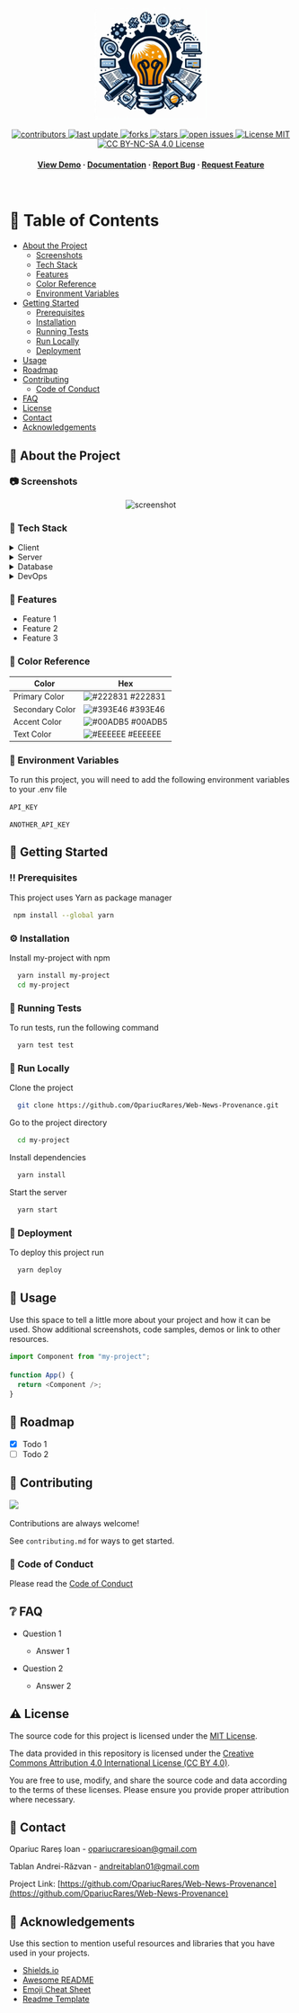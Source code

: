 <div align="center">

  <img src="assets/logo.png" alt="logo" width="200" height="auto" />
  
  
<!-- Badges -->
<p>
  <a href="https://github.com/OpariucRares/Web-News-Provenance/graphs/contributors">
    <img src="https://img.shields.io/github/contributors/OpariucRares/Web-News-Provenance" alt="contributors" />
  </a>
  <a href="">
    <img src="https://img.shields.io/github/last-commit/OpariucRares/Web-News-Provenance" alt="last update" />
  </a>
  <a href="https://github.com/OpariucRares/Web-News-Provenance/network/members">
    <img src="https://img.shields.io/github/forks/OpariucRares/Web-News-Provenance" alt="forks" />
  </a>
  <a href="https://github.com/OpariucRares/Web-News-Provenance/stargazers">
    <img src="https://img.shields.io/github/stars/OpariucRares/Web-News-Provenance" alt="stars" />
  </a>
  <a href="https://github.com/OpariucRares/Web-News-Provenance/issues/">
    <img src="https://img.shields.io/github/issues/OpariucRares/Web-News-Provenance" alt="open issues" />
  </a>

  <a href="https://github.com/OpariucRares/Web-News-Provenance/blob/main/LICENSE-MIT">
    <img src="https://img.shields.io/github/license/OpariucRares/Web-News-Provenance.svg" alt="License MIT" />
  </a>
  <!-- https://creativecommons.org/licenses/by-nc-sa/4.0/ -->
  <a href="https://github.com/OpariucRares/Web-News-Provenance/blob/main/LICENSE">
  <img src="https://img.shields.io/badge/license-CC--BY--NC--SA--4.0-lightgrey" alt="CC BY-NC-SA 4.0 License" />
</a>

</p>
   
<h4>
    <a href="https://github.com/OpariucRares/Web-News-Provenance/">View Demo</a>
  <span> · </span>
    <a href="https://github.com/OpariucRares/Web-News-Provenance">Documentation</a>
  <span> · </span>
    <a href="https://github.com/OpariucRares/Web-News-Provenance/issues/">Report Bug</a>
  <span> · </span>
    <a href="https://github.com/OpariucRares/Web-News-Provenance/issues/">Request Feature</a>
  </h4>
</div>

<br />

<!-- Table of Contents -->

# :notebook_with_decorative_cover: Table of Contents

- [About the Project](#star2-about-the-project)
  - [Screenshots](#camera-screenshots)
  - [Tech Stack](#space_invader-tech-stack)
  - [Features](#dart-features)
  - [Color Reference](#art-color-reference)
  - [Environment Variables](#key-environment-variables)
- [Getting Started](#toolbox-getting-started)
  - [Prerequisites](#bangbang-prerequisites)
  - [Installation](#gear-installation)
  - [Running Tests](#test_tube-running-tests)
  - [Run Locally](#running-run-locally)
  - [Deployment](#triangular_flag_on_post-deployment)
- [Usage](#eyes-usage)
- [Roadmap](#compass-roadmap)
- [Contributing](#wave-contributing)
  - [Code of Conduct](#scroll-code-of-conduct)
- [FAQ](#grey_question-faq)
- [License](#warning-license)
- [Contact](#handshake-contact)
- [Acknowledgements](#gem-acknowledgements)

<!-- About the Project -->

## :star2: About the Project

<!-- Screenshots -->

### :camera: Screenshots

<div align="center"> 
  <img src="https://placehold.co/600x400?text=Your+Screenshot+here" alt="screenshot" />
</div>

<!-- TechStack -->

### :space_invader: Tech Stack

<details>
  <summary>Client</summary>
  <ul>
    <li><a href="https://www.typescriptlang.org/">Typescript</a></li>
    <li><a href="https://nextjs.org/">Next.js</a></li>
    <li><a href="https://reactjs.org/">React.js</a></li>
    <li><a href="https://tailwindcss.com/">TailwindCSS</a></li>
  </ul>
</details>

<details>
  <summary>Server</summary>
  <ul>
    <li><a href="https://www.typescriptlang.org/">Typescript</a></li>
    <li><a href="https://expressjs.com/">Express.js</a></li>
    <li><a href="https://go.dev/">Golang</a></li>
    <li><a href="https://nestjs.com/">Nest.js</a></li>
    <li><a href="https://socket.io/">SocketIO</a></li>
    <li><a href="https://www.prisma.io/">Prisma</a></li>    
    <li><a href="https://www.apollographql.com/">Apollo</a></li>
    <li><a href="https://graphql.org/">GraphQL</a></li>
  </ul>
</details>

<details>
<summary>Database</summary>
  <ul>
    <li><a href="https://www.mysql.com/">MySQL</a></li>
    <li><a href="https://www.postgresql.org/">PostgreSQL</a></li>
    <li><a href="https://redis.io/">Redis</a></li>
    <li><a href="https://neo4j.com/">Neo4j</a></li>
    <li><a href="https://www.mongodb.com/">MongoDB</a></li>
  </ul>
</details>

<details>
<summary>DevOps</summary>
  <ul>
    <li><a href="https://www.docker.com/">Docker</a></li>
    <li><a href="https://www.jenkins.io/">Jenkins</a></li>
    <li><a href="https://circleci.com/">CircleCLI</a></li>
  </ul>
</details>

<!-- Features -->

### :dart: Features

- Feature 1
- Feature 2
- Feature 3

<!-- Color Reference -->

### :art: Color Reference

| Color           | Hex                                                              |
| --------------- | ---------------------------------------------------------------- |
| Primary Color   | ![#222831](https://via.placeholder.com/10/222831?text=+) #222831 |
| Secondary Color | ![#393E46](https://via.placeholder.com/10/393E46?text=+) #393E46 |
| Accent Color    | ![#00ADB5](https://via.placeholder.com/10/00ADB5?text=+) #00ADB5 |
| Text Color      | ![#EEEEEE](https://via.placeholder.com/10/EEEEEE?text=+) #EEEEEE |

<!-- Env Variables -->

### :key: Environment Variables

To run this project, you will need to add the following environment variables to your .env file

`API_KEY`

`ANOTHER_API_KEY`

<!-- Getting Started -->

## :toolbox: Getting Started

<!-- Prerequisites -->

### :bangbang: Prerequisites

This project uses Yarn as package manager

```bash
 npm install --global yarn
```

<!-- Installation -->

### :gear: Installation

Install my-project with npm

```bash
  yarn install my-project
  cd my-project
```

<!-- Running Tests -->

### :test_tube: Running Tests

To run tests, run the following command

```bash
  yarn test test
```

<!-- Run Locally -->

### :running: Run Locally

Clone the project

```bash
  git clone https://github.com/OpariucRares/Web-News-Provenance.git
```

Go to the project directory

```bash
  cd my-project
```

Install dependencies

```bash
  yarn install
```

Start the server

```bash
  yarn start
```

<!-- Deployment -->

### :triangular_flag_on_post: Deployment

To deploy this project run

```bash
  yarn deploy
```

<!-- Usage -->

## :eyes: Usage

Use this space to tell a little more about your project and how it can be used. Show additional screenshots, code samples, demos or link to other resources.

```javascript
import Component from "my-project";

function App() {
  return <Component />;
}
```

<!-- Roadmap -->

## :compass: Roadmap

- [x] Todo 1
- [ ] Todo 2

<!-- Contributing -->

## :wave: Contributing

<a href="https://github.com/OpariucRares/Web-News-Provenance/graphs/contributors">
  <img src="https://contrib.rocks/image?repo=OpariucRares/Web-News-Provenance" />
</a>

Contributions are always welcome!

See `contributing.md` for ways to get started.

<!-- Code of Conduct -->

### :scroll: Code of Conduct

Please read the [Code of Conduct](https://github.com/OpariucRares/Web-News-Provenance/blob/master/CODE_OF_CONDUCT.md)

<!-- FAQ -->

## :grey_question: FAQ

- Question 1

  - Answer 1

- Question 2

  - Answer 2

<!-- License -->

## :warning: License

The source code for this project is licensed under the [MIT License](LICENSE-MIT).

The data provided in this repository is licensed under the [Creative Commons Attribution 4.0 International License (CC BY 4.0)](LICENSE-CC-BY-NC-SA).

You are free to use, modify, and share the source code and data according to the terms of these licenses. Please ensure you provide proper attribution where necessary.

<!-- Contact -->

## :handshake: Contact

Opariuc Rareș Ioan - opariucraresioan@gmail.com

Tablan Andrei-Răzvan - andreitablan01@gmail.com

Project Link: [https://github.com/OpariucRares/Web-News-Provenance](https://github.com/OpariucRares/Web-News-Provenance)

<!-- Acknowledgments -->

## :gem: Acknowledgements

Use this section to mention useful resources and libraries that you have used in your projects.

- [Shields.io](https://shields.io/)
- [Awesome README](https://github.com/matiassingers/awesome-readme)
- [Emoji Cheat Sheet](https://github.com/ikatyang/emoji-cheat-sheet/blob/master/README.md#travel--places)
- [Readme Template](https://github.com/othneildrew/Best-README-Template)
